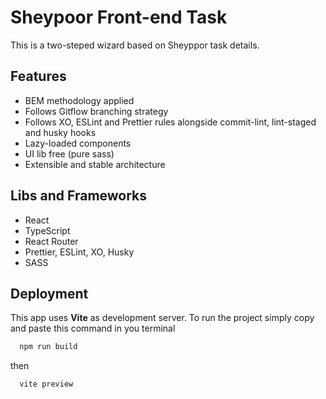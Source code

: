 # Sheypoor Front-end Task

This is a two-steped wizard based on Sheyppor task details.

## Features

-   BEM methodology applied
-   Follows Gitflow branching strategy
-   Follows XO, ESLint and Prettier rules alongside commit-lint, lint-staged and husky hooks
-   Lazy-loaded components
-   UI lib free (pure sass)
-   Extensible and stable architecture

## Libs and Frameworks

-   React
-   TypeScript
-   React Router
-   Prettier, ESLint, XO, Husky
-   SASS

## Deployment

This app uses **Vite** as development server. To run the project simply copy and paste this command in you terminal

```bash
  npm run build
```

then

```bash
  vite preview
```
